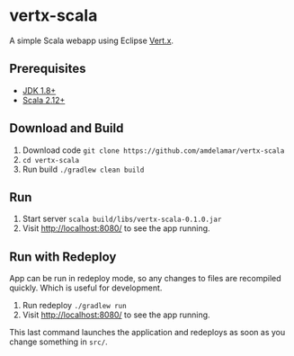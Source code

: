 # vertx-scala

A simple Scala webapp using Eclipse [Vert.x](http://vertx.io).

## Prerequisites

* [JDK 1.8+](http://www.oracle.com/technetwork/java/javase/downloads/index.html)
* [Scala 2.12+](https://www.scala-lang.org/download/)

## Download and Build

1. Download code `git clone https://github.com/amdelamar/vertx-scala`
1. `cd vertx-scala`
1. Run build `./gradlew clean build`

## Run 

1. Start server `scala build/libs/vertx-scala-0.1.0.jar`
1. Visit [http://localhost:8080/](http://localhost:8080/) to see the app running.

## Run with Redeploy

App can be run in redeploy mode, so any changes to files are recompiled quickly. Which is useful for development.

1. Run redeploy `./gradlew run`
1. Visit [http://localhost:8080/](http://localhost:8080/) to see the app running.

This last command launches the application and redeploys as soon as you change something in `src/`.
